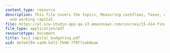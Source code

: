 ```yaml
---
content_type: resource
description: This file covers the topics, Measuring cashflows, Taxes, depreciation,
  and working capital.
file: https://ol-ocw-studio-app-qa.s3.amazonaws.com/courses/15-414-financial-management-summer-2003/db7e4784cad8bd727b087f077cab0eae_lec3_capital_budgeting.pdf
file_type: application/pdf
resourcetype: Document
title: lec3_capital_budgeting.pdf
uid: db7e4784-cad8-bd72-7b08-7f077cab0eae
---
```

